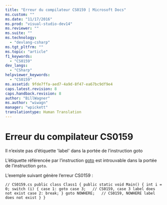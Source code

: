 ```yaml
---
title: "Erreur du compilateur CS0159 | Microsoft Docs"
ms.custom: ""
ms.date: "11/17/2016"
ms.prod: "visual-studio-dev14"
ms.reviewer: ""
ms.suite: ""
ms.technology: 
  - "devlang-csharp"
ms.tgt_pltfrm: ""
ms.topic: "article"
f1_keywords: 
  - "CS0159"
dev_langs: 
  - "CSharp"
helpviewer_keywords: 
  - "CS0159"
ms.assetid: 9fde7ffa-aed7-4a9d-8f47-ea67bc9df9e4
caps.latest.revision: 8
caps.handback.revision: 8
author: "BillWagner"
ms.author: "wiwagn"
manager: "wpickett"
translationtype: Human Translation
---
```

# Erreur du compilateur CS0159
Il n’existe pas d’étiquette 'label' dans la portée de l’instruction goto  
  
 L’étiquette référencée par l’instruction [goto](../../csharp/language-reference/keywords/goto.md) est introuvable dans la portée de l’instruction `goto`.  
  
 L’exemple suivant génère l’erreur CS0159 :  
  
```  
// CS0159.cs public class Class1 { public static void Main() { int i = 0; switch (i) { case 1: goto case 3;   // CS0159, case 3 label does not exist case 2: break; } goto NOWHERE;   // CS0159, NOWHERE label does not exist } }  
```